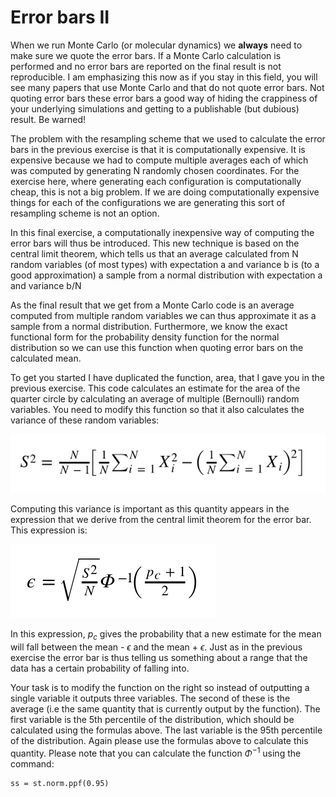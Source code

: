 # Error bars II

When we run Monte Carlo (or molecular dynamics) we __always__ need to make sure we quote the error bars.  If a Monte Carlo calculation is performed and no error bars are reported on the final result is not reproducible.  I am emphasizing this now as if you stay in this field, you will see many papers that use Monte Carlo and that do not quote error bars.  Not quoting error bars these error bars a good way of hiding the crappiness of your underlying simulations and getting to a publishable (but dubious) result.  Be warned!

The problem with the resampling scheme that we used to calculate the error bars in the previous exercise is that it is computationally expensive.  It is expensive because we had to compute multiple averages each of which was computed by generating N randomly chosen coordinates.  For the exercise here, where generating each configuration is computationally cheap, this is not a big problem.  If we are doing computationally expensive things for each of the configurations we are generating this sort of resampling scheme is not an option.

In this final exercise, a computationally inexpensive way of computing the error bars will thus be introduced.  This new technique is based on the central limit theorem, which tells us that an average calculated from N random variables (of most types) with expectation a and variance b is (to a good approximation) a sample from a normal distribution with expectation a and variance b/N 

As the final result that we get from a Monte Carlo code is an average computed from multiple random variables we can thus approximate it as a sample from a normal distribution.  Furthermore, we know the exact functional form for the probability density function for the normal distribution so we can use this function when quoting error bars on the calculated mean.

To get you started I have duplicated the function, area, that I gave you in the previous exercise.  This code calculates an estimate for the area of the quarter circle by calculating an average of multiple (Bernoulli) random variables.  You need to modify this function so that it also calculates the variance of these random variables:

![](eq1.png)

Computing this variance is important as this quantity appears in the expression that we derive from the central limit theorem for the error bar.  This expression is:

![](eq2.png)

In this expression, $p_c$ gives the probability that a new estimate for the mean will fall between the mean - $\epsilon$ and the mean + $\epsilon$.  Just as in the previous exercise the error bar is thus telling us something about a range that the data has a certain probability of falling into.

Your task is to modify the function on the right so instead of outputting a single variable it outputs three variables.  The second of these is the average (i.e the same quantity that is currently output by the function).  The first variable is the 5th percentile of the distribution, which should be calculated using the formulas above.  The last variable is the 95th percentile of the distribution.  Again please use the formulas above to calculate this quantity.  Please note that you can calculate the function $\Phi^{-1}$ using the command:

````
ss = st.norm.ppf(0.95)
````
